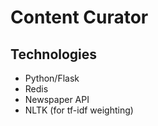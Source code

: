 # Content Curator

## Technologies

- Python/Flask
- Redis
- Newspaper API
- NLTK (for tf-idf weighting)